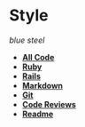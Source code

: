 Style
=====

_blue steel_

* **[All Code](all_code)**
* **[Ruby](ruby)**
* **[Rails](rails)**
* **[Markdown](markdown)**
* **[Git](git)**
* **[Code Reviews](code_reviews)**
* **[Readme](readme)**
